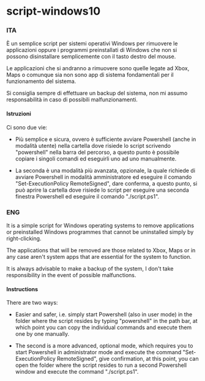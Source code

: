 # script-windows10

### ITA
È un semplice script per sistemi operativi Windows per rimuovere le applicazioni oppure i programmi preinstallati di Windows che non si possono disinstallare semplicemente con il tasto destro del mouse.

Le applicazioni che si andranno a rimuovere sono quelle legate ad Xbox, Maps o comunque sia non sono app di sistema fondamentali per il funzionamento del sistema.

Si consiglia sempre di effettuare un backup del sistema, non mi assumo responsabilità in caso di possibili malfunzionamenti.

#### Istruzioni

Ci sono due vie:

- Più semplice e sicura, ovvero è sufficiente avviare Powershell (anche in modalità utente) nella cartella dove risiede lo script scrivendo "powershell" nella barra del percorso, a questo punto è possibile copiare i singoli comandi ed eseguirli uno ad uno manualmente.

- La seconda è una modalità più avanzata, opzionale, la quale richiede di avviare Powershell in modalità amministratore ed eseguire il comando "Set-ExecutionPolicy RemoteSigned", dare conferma, a questo punto, si può aprire la cartella dove risiede lo script per eseguire una seconda finestra Powershell ed eseguire il comando "./script.ps1".

### ENG
It is a simple script for Windows operating systems to remove applications or preinstalled Windows programmes that cannot be uninstalled simply by right-clicking.

The applications that will be removed are those related to Xbox, Maps or in any case aren't system apps that are essential for the system to function.

It is always advisable to make a backup of the system, I don't take responsibility in the event of possible malfunctions.

#### Instructions

There are two ways:

- Easier and safer, i.e. simply start Powershell (also in user mode) in the folder where the script resides by typing "powershell" in the path bar, at which point you can copy the individual commands and execute them one by one manually.

- The second is a more advanced, optional mode, which requires you to start Powershell in administrator mode and execute the command "Set-ExecutionPolicy RemoteSigned", give confirmation, at this point, you can open the folder where the script resides to run a second Powershell window and execute the command "./script.ps1".
